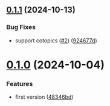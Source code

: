 ## [0.1.1](https://github.com/cristiand391/oclif-carapace-spec-plugin/compare/0.1.0...0.1.1) (2024-10-13)


### Bug Fixes

* support cotopics ([#2](https://github.com/cristiand391/oclif-carapace-spec-plugin/issues/2)) ([924677d](https://github.com/cristiand391/oclif-carapace-spec-plugin/commit/924677d0eea1f01506d3bb76878cfdcfc56549ee))



# [0.1.0](https://github.com/cristiand391/oclif-carapace-spec-plugin/compare/48346bded302b5ee3fbbd9c943eb111014984a28...0.1.0) (2024-10-04)


### Features

* first version ([48346bd](https://github.com/cristiand391/oclif-carapace-spec-plugin/commit/48346bded302b5ee3fbbd9c943eb111014984a28))



